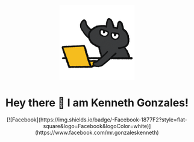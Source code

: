 <!-- Updated README.md 🎉  -->
<div id="header" align="center">
  <img src="giphy.gif" height="200" width="auto">
  <h1> Hey there 👋 I am Kenneth Gonzales! </h1>
  [![Facebook](https://img.shields.io/badge/-Facebook-1877F2?style=flat-square&logo=Facebook&logoColor=white)](https://www.facebook.com/mr.gonzaleskenneth)

</div>
